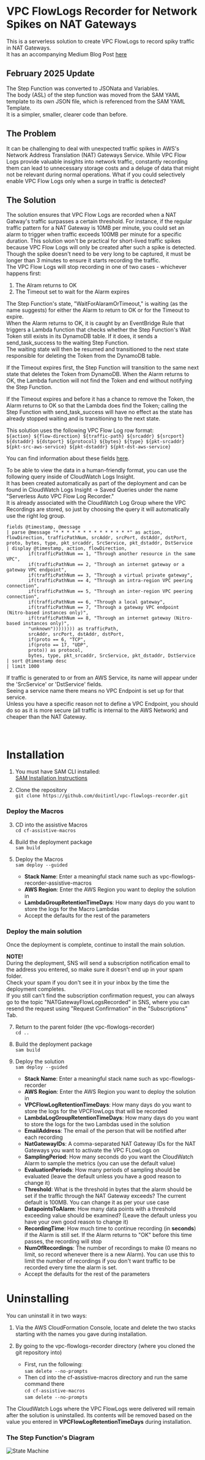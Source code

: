 <h1>VPC FlowLogs Recorder for Network Spikes on NAT Gateways</h1>

This is a serverless solution to create VPC FlowLogs to record spiky traffic in NAT Gateways.  
It has an accompanying Medium Blog Post [here](https://medium.com/doit-international/serverless-vpc-flow-logs-recording-nat-gateway-traffic-spikes-a37658821302)

<h2>February 2025 Update</h2>

The Step Function was converted to JSONata and Variables.  
The body (ASL) of the step function was moved from the SAM YAML template to its own JSON file, which is referenced from the SAM YAML Template.  
It is a simpler, smaller, clearer code than before.  

<h2>The Problem</h2>

It can be challenging to deal with unexpected traffic spikes in AWS's Network Address Translation (NAT) Gateways Service. While VPC Flow Logs provide valuable insights into network traffic, constantly recording them can lead to unnecessary storage costs and a deluge of data that might not be relevant during normal operations.
What if you could selectively enable VPC Flow Logs only when a surge in traffic is detected?

<h2>The Solution</h2>

The solution ensures that VPC Flow Logs are recorded when a NAT Gatway's traffic surpasses a certain threshold. For instance, if the regular traffic pattern for a NAT Gateway is 10MB per minute, you could set an alarm to trigger when traffic exceeds 100MB per minute for a specific duration.
This solution won't be practical for short-lived traffic spikes because VPC Flow Logs will only be created after such a spike is detected. Though the spike doesn't need to be very long to be captured, it must be longer than 3 minutes to ensure it starts recording the traffic.  
The VPC Flow Logs will stop recording in one of two cases - whichever happens first:  
1. The Alram returns to OK
2. The Timeout set to wait for the Alarm expires

The Step Function's state, "WaitForAlaramOrTimeout," is waiting (as the name suggests) for either the Alarm to return to OK or for the Timeout to expire.  
When the Alarm returns to OK, it is caught by an EventBridge Rule that triggers a Lambda function that checks whether the Step Function's Wait Token still exists in its DynamoDB table. If it does, it sends a send_task_success to the waiting Step Function.  
The waiting state will then be resumed and transitioned to the next state responsible for deleting the Token from the DynamoDB table.  

If the Timeout expires first, the Step Function will transition to the same next state that deletes the Token from DynamoDB. When the Alarm returns to OK, the Lambda function will not find the Token and end without notifying the Step Function.  

If the Timeout expires and before it has a chance to remove the Token, the Alarm returns to OK so that the Lambda does find the Token; calling the Step Function with send_task_success will have no effect as the state has already stopped waiting and is transitioning to the next state.

This solution uses the following VPC Flow Log row format:  
```${action} ${flow-direction} ${traffic-path} ${srcaddr} ${srcport} ${dstaddr} ${dstport} ${protocol} ${bytes} ${type} ${pkt-srcaddr} ${pkt-src-aws-service} ${pkt-dstaddr} ${pkt-dst-aws-service}```

You can find information about these fields [here](https://docs.aws.amazon.com/vpc/latest/userguide/flow-log-records.html#flow-logs-fields).

To be able to view the data in a human-friendly format, you can use the following query inside of CloudWatch Logs Insight.  
It has been created automatically as part of the deployment and can be found in CloudWatch Logs Insight -> Saved Queries under the name "Serverless Auto VPC Flow Log Recorder."  
It is already associated with the CloudWatch Log Group where the VPC Recordings are stored, so just by choosing the query it will automatically use the right log group.

```
fields @timestamp, @message
| parse @message "* * * * * * * * * * * * * *" as action, flowDirection, trafficPathNum, srcAddr, srcPort, dstAddr, dstPort, proto, bytes, type, pkt_srcaddr, SrcService, pkt_dstaddr, DstService
| display @timestamp, action, flowDirection, 
        if(trafficPathNum == 1, "Through another resource in the same VPC",
        if(trafficPathNum == 2, "Through an internet gateway or a gateway VPC endpoint",
        if(trafficPathNum == 3, "Through a virtual private gateway",
        if(trafficPathNum == 4, "Through an intra-region VPC peering connection",
        if(trafficPathNum == 5, "Through an inter-region VPC peering connection",
        if(trafficPathNum == 6, "Through a local gateway",
        if(trafficPathNum == 7, "Through a gateway VPC endpoint (Nitro-based instances only)",
        if(trafficPathNum == 8, "Through an internet gateway (Nitro-based instances only)",
        "unknown")))))))) as trafficPath,
        srcAddr, srcPort, dstAddr, dstPort, 
        if(proto == 6, "TCP",
        if(proto == 17, "UDP",
        proto)) as protocol,
        bytes, type, pkt_srcaddr, SrcService, pkt_dstaddr, DstService
| sort @timestamp desc 
| limit 1000
```

If traffic is generated to or from an AWS Service, its name will appear under the 'SrcService' or 'DstService' fields.  
Seeing a service name there means no VPC Endpoint is set up for that service.  
Unless you have a specific reason not to define a VPC Endpoint, you should do so as it is more secure (all traffic is internal to the AWS Network) and cheaper than the NAT Gateway.  
<br><br/>
<h1>Installation</h1>

1. You must have SAM CLI installed:  
[SAM Installation Instructions](https://docs.aws.amazon.com/serverless-application-model/latest/developerguide/install-sam-cli.html)

2. Clone the repository  
   `git clone https://github.com/doitintl/vpc-flowlogs-recorder.git`

<h3>Deploy the Macros</h3>

3. CD into the assistive Macros  
   `cd cf-assistive-macros`

4. Build the deployment package  
   `sam build`

5. Deploy the Macros  
   `sam deploy --guided`
   - **Stack Name**: Enter a meaningful stack name such as vpc-flowlogs-recorder-assistive-macros
   - **AWS Region**: Enter the AWS Region you want to deploy the solution in
   - **LambdaGroupRetentionTimeDays**: How many days do you want to store the logs for the Macro Lambdas
   - Accept the defaults for the rest of the parameters

<h3>Deploy the main solution</h3>

Once the deployment is complete, continue to install the main solution.  

**NOTE!**  
During the deployment, SNS will send a subscription notification email to the address you entered, so make sure it doesn't end up in your spam folder.  
Check your spam if you don't see it in your inbox by the time the deployment completes.  
If you still can't find the subscription confirmation request, you can always go to the topic "NATGatewayFlowLogsRecorded" in SNS, where you can resend the request using "Request Confirmation" in the "Subscriptions" Tab.  

7. Return to the parent folder (the vpc-flowlogs-recorder)  
   `cd ..`

8. Build the deployment package  
   `sam build`

9. Deploy the solution  
   `sam deploy --guided`
   - **Stack Name**: Enter a meaningful stack name such as vpc-flowlogs-recorder
   - **AWS Region**: Enter the AWS Region you want to deploy the solution in
   - **VPCFlowLogRetentionTimeDays**: How many days do you want to store the logs for the VPCFlowLogs that will be recorded
   - **LambdaLogGroupRetentionTimeDays**: How many days do you want to store the logs for the two Lambdas used in the solution
   - **EmailAddress**: The email of the person that will be notified after each recording
   - **NatGatewayIDs**: A comma-separated NAT Gateway IDs for the NAT Gateways you want to activate the VPC FLowLogs on
   - **SamplingPeriod**: How many seconds do you want the CloudWatch Alarm to sample the metrics (you can use the default value)
   - **EvaluationPeriods**: How many periods of sampling should be evaluated (leave the default unless you have a good reason to change it)
   - **Threshold**: What is the threshold in bytes that the alarm should be set if the traffic through the NAT Gateway exceeds?
                    The current default is 100MB. You can change it as per your use case
   - **DatapointsToAlarm**: How many data points with a threshold exceeding value should be examined?
                            (Leave the default unless you have your own good reason to change it)
   - **RecordingTime**: How much time to continue recording (in **seconds**) if the Alarm is still set.
                        If the Alarm returns to "OK" before this time passes, the recording will stop
   - **NumOfRecordings**: The number of recordings to make (0 means no limit, so record whenever there is a new Alarm).
                          You can use this to limit the number of recordings if you don't want traffic to be recorded every time the alarm is set.
   - Accept the defaults for the rest of the parameters


<h1>Uninstalling</h1>
You can uninstall it in two ways:  

1. Via the AWS CloudFormation Console, locate and delete the two stacks starting with the names you gave during installation.

2. By going to the vpc-flowlogs-recorder directory (where you cloned the git repository into)  
    - First, run the following:  
      `sam delete --no-prompts`
    - Then cd into the cf-assistive-macros directory and run the same command there  
      `cd cf-assistive-macros`  
      `sam delete --no-prompts`

The CloudWatch Logs where the VPC FlowLogs were delivered will remain after the solution is uninstalled.
Its contents will be removed based on the value you entered in **VPCFlowLogRetentionTimeDays** during installation.


<h3>The Step Function's Diagram</h3>

![State Machine](stepfunctions_graph.svg)

